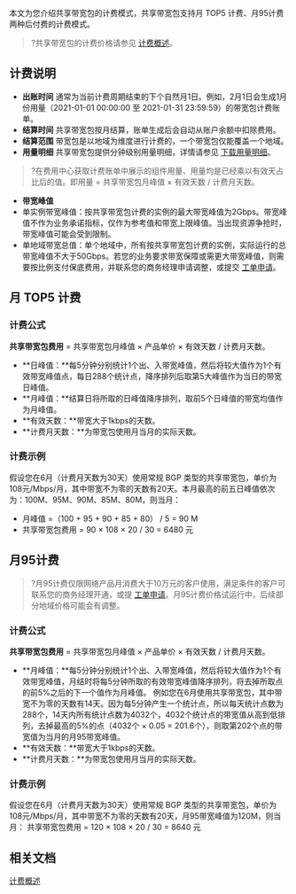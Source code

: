 本文为您介绍共享带宽包的计费模式，共享带宽包支持月 TOP5 计费、月95计费两种后付费的计费模式。
>?共享带宽包的计费价格请参见 [计费概述](https://cloud.tencent.com/document/product/684/15255)。
>

## 计费说明
- **出账时间**
  通常为当前计费周期结束的下个自然月1日。例如，2月1日会生成1月份用量（2021-01-01 00:00:00 至 2021-01-31 23:59:59）的带宽包计费账单。
- **结算时间**
  共享带宽包按月结算，账单生成后会自动从账户余额中扣除费用。
- **结算范围**
  带宽包是以地域为维度进行计费的，一个带宽包仅能覆盖一个地域。
- **用量明细**
  共享带宽包提供分钟级别用量明细，详情请参见 [下载用量明细](https://cloud.tencent.com/document/product/684/47349)。
>?在费用中心获取计费账单中展示的组件用量、用量均是已经乘以有效天占比后的值。即用量 = 共享带宽包月峰值 × 有效天数 / 计费月天数。
>
- **带宽峰值**
 - 单实例带宽峰值：按共享带宽包计费的实例的最大带宽峰值为2Gbps。带宽峰值不作为业务承诺指标，仅作为参考值和带宽上限峰值。当出现资源争抢时，带宽峰值可能会受到限制。
 - 单地域带宽总值：单个地域中，所有按共享带宽包计费的实例，实际运行的总带宽峰值不大于50Gbps。若您的业务要求带宽保障或需更大带宽峰值，则需要按比例支付保底费用，并联系您的商务经理申请调整，或提交 [工单申请](https://console.cloud.tencent.com/workorder/category)。

## 月 TOP5 计费[](id:mtop5)

### 计费公式
**共享带宽包费用** = 共享带宽包月峰值 × 产品单价 × 有效天数 / 计费月天数。
- **日峰值：**每5分钟分别统计1个出、入带宽峰值，然后将较大值作为1个有效带宽峰值点，每日288个统计点，降序排列后取第5大峰值作为当日的带宽日峰值。
- **月峰值：**结算日将所取的日峰值降序排列，取前5个日峰值的带宽均值作为月峰值。
- **有效天数：**带宽大于1kbps的天数。
- **计费月天数：**为带宽包使用月当月的实际天数。
### 计费示例
假设您在6月（计费月天数为30天）使用常规 BGP 类型的共享带宽包，单价为108元/Mbps/月，其中带宽不为零的天数有20天。本月最高的前五日峰值依次为：100M、95M、90M、85M、80M，则当月：
- 月峰值 =（100 + 95 + 90 + 85 + 80） / 5 = 90 M
- 共享带宽包费用 = 90 × 108 × 20 / 30 = 6480 元

## 月95计费[](id:m95)
>?月95计费仅限网络产品月消费大于10万元的客户使用，满足条件的客户可联系您的商务经理开通，或提 [工单申请](https://console.cloud.tencent.com/workorder/category)。月95计费价格试运行中，后续部分地域价格可能会有调整。

### 计费公式
**共享带宽包费用** = 共享带宽包月峰值 × 产品单价 × 有效天数 / 计费月天数。
- **月峰值：**每5分钟分别统计1个出、入带宽峰值，然后将较大值作为1个有效带宽峰值，月结时将每5分钟所取的有效带宽峰值降序排列，将去掉所取点的前5%之后的下一个值作为月峰值。
例如您在6月使用共享带宽包，其中带宽不为零的天数有14天。因为每5分钟产生一个统计点，所以每天统计点数为288个，14天内所有统计点数为4032个，4032个统计点的带宽值从高到低排列，去掉最高的5%的点（4032个 × 0.05 = 201.6个），则取第202个点的带宽值为当月的月95带宽峰值。
- **有效天数：**带宽大于1kbps的天数。
- **计费月天数：**为带宽包使用月当月的实际天数。

### 计费示例
假设您在6月（计费月天数为30天）使用常规 BGP 类型的共享带宽包，单价为108元/Mbps/月，其中带宽不为零的天数有20天，月95带宽峰值为120M，则当月：
共享带宽包费用 = 120 × 108 × 20 / 30 =  8640 元

## 相关文档
[计费概述](https://cloud.tencent.com/document/product/684/15255)

